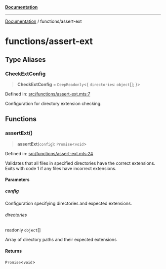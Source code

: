 [**Documentation**](../README.md)

---

[Documentation](../README.md) / functions/assert-ext

# functions/assert-ext

## Type Aliases

### CheckExtConfig

> **CheckExtConfig** = `DeepReadonly`\<\{ `directories`: `object`[]; \}\>

Defined in: [src/functions/assert-ext.mts:7](https://github.com/noshiro-pf/ts-repo-utils/blob/main/src/functions/assert-ext.mts#L7)

Configuration for directory extension checking.

## Functions

### assertExt()

> **assertExt**(`config`): `Promise`\<`void`\>

Defined in: [src/functions/assert-ext.mts:24](https://github.com/noshiro-pf/ts-repo-utils/blob/main/src/functions/assert-ext.mts#L24)

Validates that all files in specified directories have the correct extensions.
Exits with code 1 if any files have incorrect extensions.

#### Parameters

##### config

Configuration specifying directories and expected extensions.

###### directories

readonly `object`[]

Array of directory paths and their expected extensions

#### Returns

`Promise`\<`void`\>
